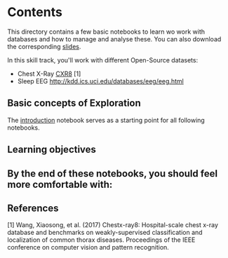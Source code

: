 # Contents

This directory contains a few basic notebooks to learn wo work with databases and how to manage and analyse these.
You can also download the corresponding [slides](LINK).

In this skill track, you'll work with different Open-Source datasets:
- Chest X-Ray [CXR8](https://nihcc.app.box.com/v/ChestXray-NIHCC) [1]
- Sleep EEG   http://kdd.ics.uci.edu/databases/eeg/eeg.html

## Basic concepts of Exploration
The [introduction](introduction.ipynb) notebook serves as a starting point for all following notebooks. 


## Learning objectives

By the end of these notebooks, you should feel more comfortable with:
- 

## References
<a id="1">[1]</a> 
Wang, Xiaosong, et al. (2017)
Chestx-ray8: Hospital-scale chest x-ray database and benchmarks on weakly-supervised classification and localization of common thorax diseases.
Proceedings of the IEEE conference on computer vision and pattern recognition.
